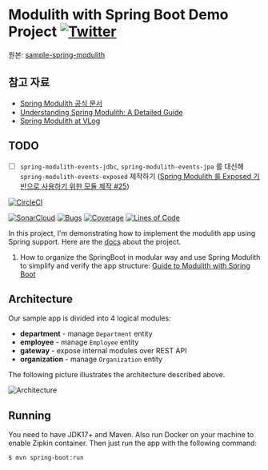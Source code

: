 # Modulith with Spring Boot Demo Project [![Twitter](https://img.shields.io/twitter/follow/piotr_minkowski.svg?style=social&logo=twitter&label=Follow%20Me)](https://twitter.com/piotr_minkowski)

원본: [sample-spring-modulith](https://github.com/piomin/sample-spring-modulith )

## 참고 자료

- [Spring Modulith 공식 문서](https://docs.spring.io/spring-modulith/reference/index.html)
- [Understanding Spring Modulith: A Detailed Guide](https://getlearntech.com/spring-modulith/)
- [Spring Modulith at VLog](https://velog.io/@gehwan96/Spring-Modulith)

## TODO

- [ ] `spring-modulith-events-jdbc`, `spring-modulith-events-jpa` 를 대신해 `spring-modulith-events-exposed`
  제작하기 ([Spring Modulith 를 Exposed 기반으로 사용하기 위한 모듈 제작 #25](https://github.com/bluetape4k/bluetape4k-projects/issues/25))

[![CircleCI](https://circleci.com/gh/piomin/sample-spring-modulith.svg?style=svg)](https://circleci.com/gh/piomin/sample-spring-modulith)

[![SonarCloud](https://sonarcloud.io/images/project_badges/sonarcloud-black.svg)](https://sonarcloud.io/dashboard?id=piomin_sample-spring-modulith)
[![Bugs](https://sonarcloud.io/api/project_badges/measure?project=piomin_sample-spring-modulith&metric=bugs)](https://sonarcloud.io/dashboard?id=piomin_sample-spring-modulith)
[![Coverage](https://sonarcloud.io/api/project_badges/measure?project=piomin_sample-spring-modulith&metric=coverage)](https://sonarcloud.io/dashboard?id=piomin_sample-spring-modulith)
[![Lines of Code](https://sonarcloud.io/api/project_badges/measure?project=piomin_sample-spring-modulith&metric=ncloc)](https://sonarcloud.io/dashboard?id=piomin_sample-spring-modulith)

In this project, I'm demonstrating how to implement the modulith app using Spring support. Here are
the [docs](https://docs.spring.io/spring-modulith) about the project.

1. How to organize the SpringBoot in modular way and use Spring Modulith to simplify and verify the app
   structure: [Guide to Modulith with Spring Boot](https://piotrminkowski.com/2023/10/13/guide-to-modulith-with-spring-boot/)

## Architecture

Our sample app is divided into 4 logical modules:

- **department** - manage `Department` entity
- **employee** - manage `Employee` entity
- **gateway** - expose internal modules over REST API
- **organization** - manage `Organization` entity

The following picture illustrates the architecture described above.

<img src="https://i0.wp.com/piotrminkowski.com/wp-content/uploads/2023/10/Screenshot-2023-10-11-at-13.33.13.png" title="Architecture"><br/>

## Running

You need to have JDK17+ and Maven. Also run Docker on your machine to enable Zipkin container.
Then just run the app with the following command:

```shell
$ mvn spring-boot:run
```
